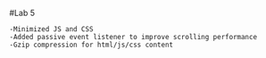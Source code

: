 #Lab 5

    -Minimized JS and CSS
    -Added passive event listener to improve scrolling performance 
    -Gzip compression for html/js/css content
